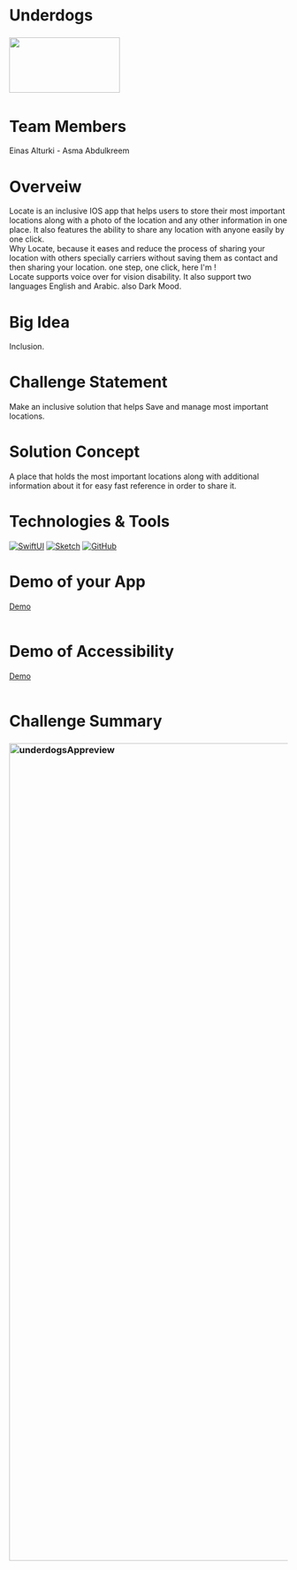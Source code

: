 # Underdogs
<!-- PROJECT LOGO -->
<div>
<h3><img align="left" width="200" height="100" src="https://user-images.githubusercontent.com/116795392/212204882-9b138cf0-dcc2-41b3-b6b6-03f636fe5bea.png">
<br>
</h3>   
 <br>
 <br>
 <br>
 <br>

  
# Team Members
 Einas Alturki </a> - Asma Abdulkreem
 
# Overveiw
Locate is an inclusive IOS app that helps users to store their most important locations along with a photo of the location and any other information in one place. It also features the ability to share any location with anyone easily by one click.<br> 
Why Locate, because it eases and reduce the process of sharing your location with others specially carriers without saving them as contact and then sharing your location. one step, one click, here I'm ! <br>
Locate supports voice over for vision disability. It also support two languages English and Arabic. also Dark Mood.

# Big Idea
Inclusion.

# Challenge Statement
Make an inclusive solution that helps Save and manage most important locations.

# Solution Concept
A place that holds the most important locations along with additional information about it for easy fast reference in order to share it.

 # Technologies & Tools
[![SwiftUI][SwiftUI-img]][SwiftUI-url]   [![Sketch][Sketch-img]][Sketch-url]   [![GitHub][GitHub-img]][GitHub-url]

# Demo of your App
<a href="https://user-images.githubusercontent.com/116795392/213303166-5913ea04-25c9-40b8-9c6e-802c22382af5.mp4
">Demo</a> <br/> <br/> </h3>  

# Demo of Accessibility
<a href="https://user-images.githubusercontent.com/116795392/213302069-47a0c1bd-099c-40d9-b1fa-0e41e3dca031.mp4
">Demo</a> <br/> <br/> </h3>   
  

# Challenge Summary
<h3><img align="left" width="1478" alt="underdogsAppreview" src="https://user-images.githubusercontent.com/116795392/212469932-b4e4aa17-4785-4f52-b3a0-993c7c0f412c.png">

<!-- MARKDOWN LINKS & IMAGES -->
<!-- https://www.markdownguide.org/basic-syntax/#reference-style-links -->

[SwiftUI-img]: https://img.shields.io/badge/-SwiftUI-blue
[SwiftUI-url]: https://developer.apple.com/xcode/swiftui/
[Sketch-img]: https://img.shields.io/badge/-Sketch-yellow
[Sketch-url]: https://www.sketch.com
[GitHub-img]: https://img.shields.io/badge/-GitHub-lightgrey
[GitHub-url]: https://github.com/Einas22/locateApp/

